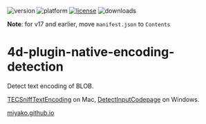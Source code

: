 ![version](https://img.shields.io/badge/version-17%2B-3E8B93)
![platform](https://img.shields.io/static/v1?label=platform&message=mac-intel%20|%20mac-arm%20|%20win-64&color=blue)
[![license](https://img.shields.io/github/license/miyako/4d-plugin-native-encoding-detection)](LICENSE)
![downloads](https://img.shields.io/github/downloads/miyako/4d-plugin-native-encoding-detection/total)

**Note**: for v17 and earlier, move `manifest.json` to `Contents`

# 4d-plugin-native-encoding-detection

Detect text encoding of BLOB.

[TECSniffTextEncoding](https://developer.apple.com/documentation/coreservices/1571836-tecsnifftextencoding?language=objc) on Mac, [DetectInputCodepage](https://docs.microsoft.com/en-us/previous-versions/windows/internet-explorer/ie-developer/platform-apis/aa740986%28v=vs.85%29) on Windows.

[miyako.github.io](https://miyako.github.io/2021/04/24/4d-plugin-native-encoding-detection.html)

